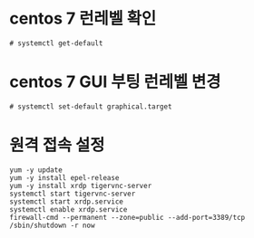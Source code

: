 # centos 7 런레벨 확인

```
# systemctl get-default
```

# centos 7 GUI 부팅 런레벨 변경 

```
# systemctl set-default graphical.target
```


# 원격 접속 설정 

```
yum -y update
yum -y install epel-release
yum -y install xrdp tigervnc-server
systemctl start tigervnc-server
systemctl start xrdp.service
systemctl enable xrdp.service
firewall-cmd --permanent --zone=public --add-port=3389/tcp
/sbin/shutdown -r now
```
